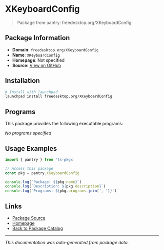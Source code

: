 # XKeyboardConfig

> Package from pantry: freedesktop.org/XKeyboardConfig

## Package Information

- **Domain**: `freedesktop.org/XKeyboardConfig`
- **Name**: `XKeyboardConfig`
- **Homepage**: Not specified
- **Source**: [View on GitHub](https://github.com/pkgxdev/pantry/tree/main/projects/freedesktop.org/XKeyboardConfig/package.yml)

## Installation

```bash
# Install with launchpad
launchpad install freedesktop.org/XKeyboardConfig
```

## Programs

This package provides the following executable programs:

*No programs specified*

## Usage Examples

```typescript
import { pantry } from 'ts-pkgx'

// Access this package
const pkg = pantry.XKeyboardConfig

console.log(`Package: ${pkg.name}`)
console.log(`Description: ${pkg.description}`)
console.log(`Programs: ${pkg.programs.join(', ')}`)
```

## Links

- [Package Source](https://github.com/pkgxdev/pantry/tree/main/projects/freedesktop.org/XKeyboardConfig/package.yml)
- [Homepage](#)
- [Back to Package Catalog](../../../package-catalog.md)

---

*This documentation was auto-generated from package data.*
